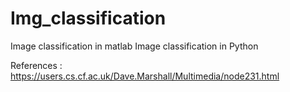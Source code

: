 # Img_classification
Image classification in matlab
Image classification in Python

References :
https://users.cs.cf.ac.uk/Dave.Marshall/Multimedia/node231.html
